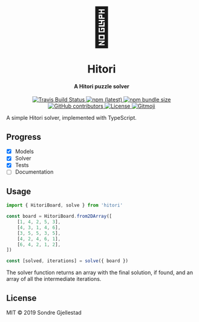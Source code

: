 <h1 align="center">
  <span style="font-size: 100px;">🧩</span>
  <br>
  <br>
  Hitori
</h1>

<h4 align="center">A Hitori puzzle solver</h4>

<p align="center">
  <a href="https://travis-ci.org/sondregj/hitori">
    <img alt="Travis Build Status" src="https://img.shields.io/travis/sondregj/hitori.svg?style=flat-square">
  </a>

  <a href="https://npmjs.com/hitori">
  	<img alt="npm (latest)" src="https://img.shields.io/npm/v/hitori/latest.svg?style=flat-square">
  </a>

  <a href="https://npmjs.com/hitori">
    <img alt="npm bundle size" src="https://img.shields.io/bundlephobia/min/hitori.svg?style=flat-square">
  </a>

  <a href="https://github.com/sondregj/hitori">
    <img alt="GitHub contributors" src="https://img.shields.io/github/contributors/sondregj/hitori.svg?style=flat-square">
  </a>

  <a href="https://github.com/sondregj/hitori">
    <img alt="License" src="https://img.shields.io/github/license/sondregj/hitori.svg?style=flat-square">
  </a>

  <a href="https://github.com/carloscuesta/gitmoji">
  <img alt="Gitmoji" src="https://img.shields.io/badge/gitmoji-%20😜%20😍-FFDD67.svg?style=flat-square">
  </a>
</p>

A simple Hitori solver, implemented with TypeScript.

## Progress

- [x] Models
- [x] Solver
- [x] Tests
- [ ] Documentation

## Usage

```javascript
import { HitoriBoard, solve } from 'hitori'

const board = HitoriBoard.from2DArray([
    [1, 4, 2, 5, 3],
    [4, 3, 1, 4, 6],
    [3, 5, 5, 3, 5],
    [4, 2, 4, 6, 1],
    [6, 4, 2, 1, 2],
])

const [solved, iterations] = solve({ board })
```

The solver function returns an array with the final solution, if found, and an array of all the intermediate iterations.

## License

MIT © 2019 Sondre Gjellestad
